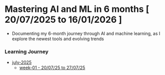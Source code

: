 # Mastering AI and ML in 6 months [ 20/07/2025 to 16/01/2026 ]
- Documenting my 6-month journey through AI and machine learning, as I explore the newest tools and evolving trends

### Learning Journey

- [july-2025](https://github.com/akilans/ai-ml-in-6-months/tree/main/01-july-2025)
  - [week-01 - 20/07/25 to 27/07/25 ](https://github.com/akilans/ai-ml-in-6-months/tree/main/01-july-2025/week-01)

